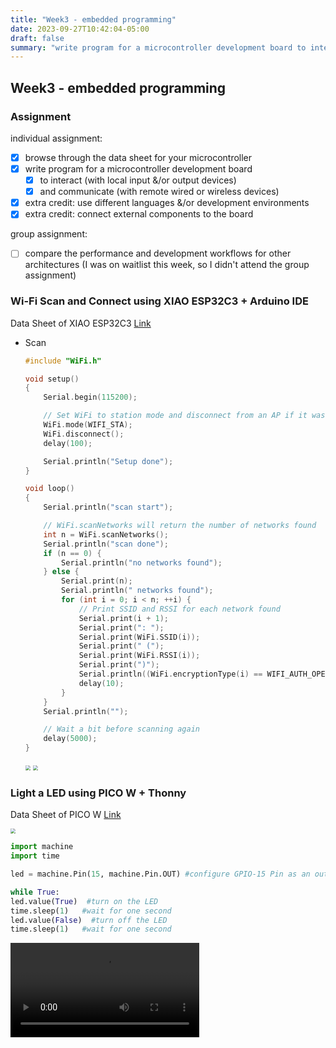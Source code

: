 ```yaml
---
title: "Week3 - embedded programming"
date: 2023-09-27T10:42:04-05:00
draft: false
summary: "write program for a microcontroller development board to interact (with local input &/or output devices)"
---
```


## Week3 - embedded programming

### Assignment

individual assignment:</br>

- [x] browse through the data sheet for your microcontroller
- [x] write program for a microcontroller development board
  - [x] to interact (with local input &/or output devices)
  - [x] and communicate (with remote wired or wireless devices)
- [x] extra credit: use different languages &/or development environments
- [x] extra credit: connect external components to the board

group assignment:</br>

- [ ] compare the performance and development workflows for other architectures (I was on waitlist this week, so I didn't attend the group assignment)

### Wi-Fi Scan and Connect using XIAO ESP32C3 + Arduino IDE

Data Sheet of XIAO ESP32C3 [Link](https://www.seeedstudio.com/Seeed-XIAO-ESP32C3-p-5431.html)

- Scan

  ```c
  #include "WiFi.h"
  
  void setup()
  {
      Serial.begin(115200);
  
      // Set WiFi to station mode and disconnect from an AP if it was previously connected
      WiFi.mode(WIFI_STA);
      WiFi.disconnect();
      delay(100);
  
      Serial.println("Setup done");
  }
  
  void loop()
  {
      Serial.println("scan start");
  
      // WiFi.scanNetworks will return the number of networks found
      int n = WiFi.scanNetworks();
      Serial.println("scan done");
      if (n == 0) {
          Serial.println("no networks found");
      } else {
          Serial.print(n);
          Serial.println(" networks found");
          for (int i = 0; i < n; ++i) {
              // Print SSID and RSSI for each network found
              Serial.print(i + 1);
              Serial.print(": ");
              Serial.print(WiFi.SSID(i));
              Serial.print(" (");
              Serial.print(WiFi.RSSI(i));
              Serial.print(")");
              Serial.println((WiFi.encryptionType(i) == WIFI_AUTH_OPEN)?" ":"*");
              delay(10);
          }
      }
      Serial.println("");
  
      // Wait a bit before scanning again
      delay(5000);
  }
  ```
  <img src="../assets/week11/1.png" style="zoom:50%;" />
  <img src="../assets/week11/2.jpg" style="zoom: 50%;" />


### Light a LED using PICO W + Thonny

Data Sheet of PICO W [Link](https://datasheets.raspberrypi.com/picow/pico-w-datasheet.pdf)

  <img src="../assets/week3/1.png" style="zoom:50%;" />

  ```python
import machine
import time

led = machine.Pin(15, machine.Pin.OUT) #configure GPIO-15 Pin as an output pin and create and led object for Pin class

while True:
  led.value(True)  #turn on the LED
  time.sleep(1)   #wait for one second
  led.value(False)  #turn off the LED
  time.sleep(1)   #wait for one second

  ```

<video  style="width: 60%;" controls>
<source src="../assets/week3/1.mp4"  type="video/mp4">
</video>
